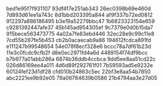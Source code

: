 bed1e95f7f931107
93df4f7e251ab343
26ec0398b69e460d
7d893d61ee1a743c
8d1bbd203395a844
af9f337b72ed0812
912297a886186495
b3e19a52279bbc47
1b6823323154e659
c9281392447afe37
45b145ad954305ef
9c7379e0d0b15da7
915bece563473775
4a02a7fe83ebd446
32ec28e9c99c11e8
7cd55b287fe5b453
cb2b0acaecab9a86
194612fcdca891fd
e111247b99548654
54e078f8ecf328e6
bccc78a7df61b23d
11e3c0fcdc9cfb2f
d8e0ec2971fd4a6d
4489154f74df9bcc
b7b977a01abb286a
6874b36ddb4ccbca
9dd5ee8aa51cd22c
026d86169ee4a011
4d6d89f292761f01
7b59593ad5e9232e
60124fef23d1df28
cfd010b24863c5ec
22bf3e8aa54b7850
abc2221ee9b92e05
79a06784639b0586
21b4794aa3e27d05
